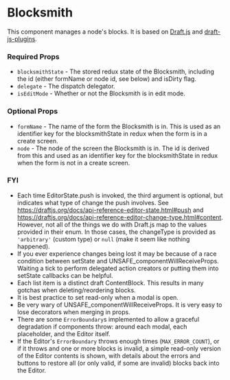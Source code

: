 # Blocksmith

This component manages a node's blocks. It is based on [Draft.js](https://draftjs.org/docs/overview.html#content) and [draft-js-plugins](https://github.com/draft-js-plugins/draft-js-plugins).

### Required Props
+ `blocksmithState` - The stored redux state of the Blocksmith, including the id (either formName or node id, see below) and isDirty flag.
+ `delegate` - The dispatch delegator.
+ `isEditMode` - Whether or not the Blocksmith is in edit mode.

### Optional Props
+ `formName` - The name of the form the Blocksmith is in. This is used as an identifier key for the blocksmithState in redux when the form is in a create screen.
+ `node` - The node of the screen the Blocksmith is in. The id is derived from this and used as an identifier key for the blocksmithState in redux when the form is not in a create screen.

### FYI
+ Each time EditorState.push is invoked, the third argument is optional, but indicates what type of change the push involves. See https://draftjs.org/docs/api-reference-editor-state.html#push and https://draftjs.org/docs/api-reference-editor-change-type.html#content. However, not all of the things we do with Draft.js map to the values provided in their enum. In those cases, the changeType is provided as `'arbitrary'` (custom type) or `null` (make it seem like nothing happened).
+ If you ever experience changes being lost it may be because of a race condition between setState and UNSAFE_componentWillReceiveProps. Waiting a tick to perform delegated action creators or putting them into setState callbacks can be helpful.
+ Each list item is a distinct draft ContentBlock. This results in many gotchas when deleting/reordering blocks.
+ It is best practice to set read-only when a modal is open.
+ Be very wary of UNSAFE_componentWillReceiveProps. It is very easy to lose decorators when merging in props.
+ There are some `ErrorBoundary`s implemented to allow a graceful degradation if components throw: around each modal, each placeholder, and the Editor itself.
+ If the Editor's `ErrorBoundary` throws enough times (`MAX_ERROR_COUNT`), or if it throws and one or more blocks is invalid, a simple read-only version of the Editor contents is shown, with details about the errors and buttons to restore all (or only valid, if some are invalid) blocks back into the Editor.
